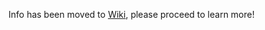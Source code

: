 Info has been moved to [Wiki](https://github.com/aninternetian/ConversationalAIResearch/wiki/Conversational-AI-Research), please proceed to learn more!
